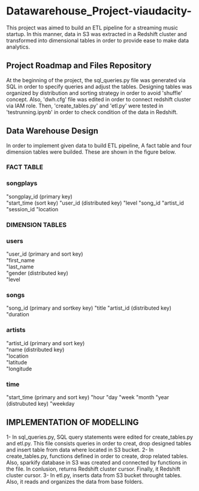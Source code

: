 # Datawarehouse_Project-viaudacity-

This project was aimed to build an ETL pipeline for a streaming music startup. In this manner, data in S3 was extracted in a Redshift cluster and transformed into dimensional tables in order to provide ease to make data analytics.


## Project Roadmap and Files Repository

At the beginning of the project, the sql_queries.py file was generated via SQL in order to specify queries and adjust the tables. Designing tables was organized by distribution and sorting strategy in order to avoid 'shuffle' concept. Also, 'dwh.cfg' file was edited in order to connect redshift cluster via IAM role. Then, 'create_tables.py' and 'etl.py' were tested in 'testrunning.ipynb' in order to check condition of the data in Redshift. 


## Data Warehouse Design

In order to implement given data to build ETL pipeline, A fact table and four dimension tables were builded. These are shown in the figure below.


### FACT TABLE

### songplays
"songplay_id (primary key)  
"start_time  (sort key)
"user_id     (distributed key)
"level
"song_id
"artist_id
"session_id
"location


### DIMENSION TABLES

### users                                            
"user_id (primary and sort key)        
"first_name                               
"last_name                             
"gender  (distributed key)            
"level

### songs  
"song_id   (primary and sortkey key)
"title
"artist_id (distributed key)
"duration

### artists                           
"artist_id (primary and sort key)       
"name      (distributed key)          
"location                             
"latitude                             
"longitude                                                     
                                      
### time
"start_time (primary and sort key)
"hour
"day
"week
"month
"year       (distrubuted key)
"weekday

## IMPLEMENTATION OF MODELLING

1- In sql_queries.py, SQL query statements were edited for create_tables.py and etl.py. This file consists queries in order to creat, drop designed tables and insert table from data where located in S3 bucket.
2- In create_tables.py, functions defined in order to create, drop related tables. Also, sparkify database in S3 was created and connected by functions in the file. In conlusion, returns Redshift cluster cursor. Finally, it Redshift cluster cursor.
3- In etl.py, inserts data from S3 bucket throught tables. Also, it reads and organizes the data from base folders.

